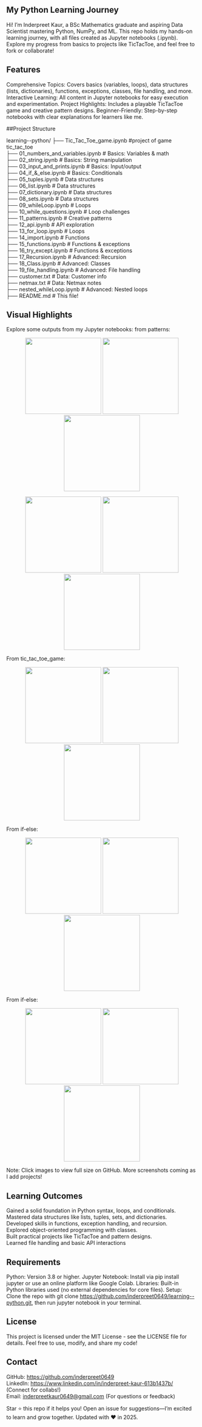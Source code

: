 ## My Python Learning Journey 

Hi! I’m Inderpreet Kaur, a BSc Mathematics graduate and aspiring Data Scientist mastering Python, NumPy, and ML. This repo holds my hands-on learning journey, with all files created as Jupyter notebooks (.ipynb). Explore my progress from basics to projects like TicTacToe, and feel free to fork or collaborate!

## Features

Comprehensive Topics: Covers basics (variables, loops), data structures (lists, dictionaries), functions, exceptions, classes, file handling, and more.
Interactive Learning: All content in Jupyter notebooks for easy execution and experimentation.
Project Highlights: Includes a playable TicTacToe game and creative pattern designs.
Beginner-Friendly: Step-by-step notebooks with clear explanations for learners like me.

##Project Structure

learning--python/
├── Tic_Tac_Toe_game.ipynb           #project of game tic_tac_toe  
├── 01_numbers_and_variables.ipynb    # Basics: Variables & math  
├── 02_string.ipynb                  # Basics: String manipulation  
├── 03_input_and_prints.ipynb        # Basics: Input/output   
├── 04_if_&_else.ipynb               # Basics: Conditionals  
├── 05_tuples.ipynb                  # Data structures  
├── 06_list.ipynb                    # Data structures  
├── 07_dictionary.ipynb              # Data structures  
├── 08_sets.ipynb                    # Data structures   
├── 09_whileLoop.ipynb               # Loops   
├── 10_while_questions.ipynb         # Loop challenges  
├── 11_patterns.ipynb                # Creative patterns  
├── 12_api.ipynb                     # API exploration   
├── 13_for_loop.ipynb                # Loops   
├── 14_import.ipynb                  # Functions   
├── 15_functions.ipynb               # Functions & exceptions     
├── 16_try_except.ipynb              # Functions & exceptions    
├── 17_Recursion.ipynb               # Advanced: Recursion    
├── 18_Class.ipynb                   # Advanced: Classes    
├── 19_file_handling.ipynb           # Advanced: File handling    
├── customer.txt                     # Data: Customer info    
├── netmax.txt                       # Data: Netmax notes    
├── nested_whileLoop.ipynb           # Advanced: Nested loops    
├── README.md                        # This file!   

## Visual Highlights

Explore some outputs from my Jupyter notebooks:
from patterns:

<p align="center">
  <img src="Screenshots/ss1.png" width="200">
  <img src="Screenshots/ss2.png" width="200">
  <img src="Screenshots/ss3.png" width="200">
</p>

<p align="center">
  <img src="Screenshots/ss4.png" width="200">
  <img src="Screenshots/ss5.png" width="200">
  <img src="Screenshots/ss6.png" width="200">
</p>


From tic_tac_toe_game:

<p align="center">
  <img src="Screenshots/game1.png" width="200">
  <img src="Screenshots/game2.png" width="200">
  <img src="Screenshots/game3.png" width="200">
</p>

From if-else:
<p align="center">
  <img src="Screenshots/if-else1.png" width="200">
  <img src="Screenshots/if-else2.png" width="200">
  <img src="Screenshots/if-else3.png" width="200">
</p>

From if-else:
<p align="center">
  <img src="Screenshots/while1.png" width="200">
  <img src="Screenshots/while2.png" width="200">
  <img src="Screenshots/while3.png" width="200">
</p>


Note: Click images to view full size on GitHub. More screenshots coming as I add projects!
## Learning Outcomes
Gained a solid foundation in Python syntax, loops, and conditionals.  
Mastered data structures like lists, tuples, sets, and dictionaries.   
Developed skills in functions, exception handling, and recursion.   
Explored object-oriented programming with classes.   
Built practical projects like TicTacToe and pattern designs.   
Learned file handling and basic API interactions     

## Requirements
Python: Version 3.8 or higher.
Jupyter Notebook: Install via pip install jupyter or use an online platform like Google Colab.
Libraries: Built-in Python libraries used (no external dependencies for core files).
Setup: Clone the repo with git clone https://github.com/inderpreet0649/learning--python.git, then run jupyter notebook in your terminal.

## License

This project is licensed under the MIT License - see the LICENSE file for details. Feel free to use, modify, and share my code!

## Contact
GitHub: https://github.com/inderpreet0649   
LinkedIn: https://www.linkedin.com/in/inderpreet-kaur-613b1437b/ (Connect for collabs!)    
Email: inderpreetkaur0649@gmail.com (For questions or feedback)    

Star ⭐ this repo if it helps you! Open an issue for suggestions—I’m excited to learn and grow together. Updated with ❤️ in 2025.